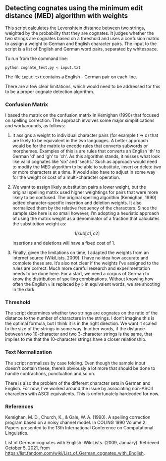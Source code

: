 ## Detecting cognates using the minimum edit distance (MED) algorithm with weights

This script calculates the Levenshtein distance between two strings, weighted by the probability that they are 
cognates. It judges whether the two strings are cognates based on a threshold and uses a confusion matrix to assign 
a weight to German and English character pairs. The input to the script is a list of English and German word pairs, 
separated by whitespace.

To run from the command line:

```commandline
python cognate_test.py < input.txt
```

The file `input.txt` contains a English - German pair on each line.

There are a few clear limitations, which would need to be addressed for this to be a proper cognate detection 
algorithm. 

### Confusion Matrix 

I based the matrix on the confusion matrix in Kemighan (1990) that focused on spelling correction. The 
approach involves some major simplifications and workarounds, as follows:

   1. It assigns a weight to individual character pairs (for example t -> d) that are likely to be equivalent in 
      the two languages. A better approach would be for the matrix to encode rules that converts subwords or morphemes. 
      Examples of this is are rules that converts an English 'th' to German 'd' and 'gh' to 'ch'. As this algorithm 
      stands, it misses what look like valid cognates like 'six' and 'sechs.' Such as approach would need to modify 
      the MED algorithm to be able to substitute, insert or delete two or more characters at a time. It 
      would also have to adjust in some way for the weight or cost of a multi-character operation.

   2. We want to assign likely substitution pairs a lower weight, but the original spelling matrix used higher 
      weightings for pairs that were more likely to be confused. The original spelling algorithm (Kemighan, 1990) 
      added character-specific insertion and deletion weights. It also normalized them by the relative frequency of 
      the characters. Since the sample size here is so small however, I’m adopting a heuristic approach of using the 
      matrix weight as a denominator of a fraction that calculates the substitution weight as:

      ```math
      1 / sub[c1, c2]
      ```

      Insertions and deletions will have a fixed cost of 1.

   3. Finally, given the limitations on time, I adapted the weights from an internet source (WikiLists, 2009). I 
      have no idea how accurate and complete these are. It’s also not clear if the weights I’ve assigned to the 
      rules are correct. Much more careful research and experimentation needs to be done here. For a start, we need 
      a corpus of German to know the distribution of spelling combinations. Without knowing how often the English `v` 
      is replaced by `b` in equivalent words, we are shooting in the dark.  

### Threshold  

The script determines whether two strings are cognates on the ratio of the distance to the number of  characters in the 
strings. I don’t imagine this is the optimal formula, but I think it is in the right direction. We want it scaled to the 
size of the strings in some way. In other words, if the distance between two 10-character and two 3-character strings 
is the same, that implies to me that the 10-character strings have a closer relationship.

### Text Normalization

The script normalizes by case folding. Even though the sample input doesn't contain these, there’s obviously a lot more 
that should be done to handle contractions, punctuation and so on. 

There is also the problem of the different character sets in German and English. For now, I’ve worked around the 
issue by associating non-ASCII characters with ASCII equivalents. This is unfortunately hardcoded for
now.

### References

Kemighan, M. D., Church, K., & Gale, W. A. (1990). A spelling correction program based on a noisy channel model. 
In COLING 1990 Volume 2: Papers presented to the 13th International Conference on Computational Linguistics.

List of German cognates with English. WikiLists. (2009, January). Retrieved October 5, 2021, from 
https://list.fandom.com/wiki/List_of_German_cognates_with_English. 
